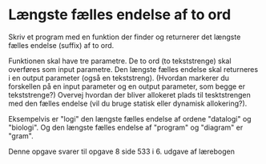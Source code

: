 # Længste fælles endelse af to ord

Skriv et program med en funktion der finder og returnerer det længste fælles endelse (suffix) af to ord.

Funktionen skal have tre parametre. De to ord (to tekststrenge) skal overføres som input parametre. Den længste fælles endelse skal returneres i en output parameter (også en tekststreng). (Hvordan markerer du forskellen på en input parameter og en output parameter, som begge er tekststrenge?) Overvej hvordan der bliver allokeret plads til tesktstrengen med den fælles endelse (vil du bruge statisk eller dynamisk allokering?).

Eksempelvis er "logi" den længste fælles endelse af ordene "datalogi" og "biologi". Og den længste fælles endelse af "program" og "diagram" er "gram".

Denne opgave svarer til opgave 8 side 533 i 6. udgave af lærebogen
